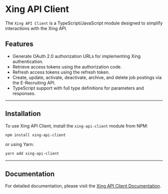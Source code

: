 # Xing API Client

The `Xing API Client` is a TypeScript/JavaScript module designed to simplify interactions with the Xing API.

## Features

- Generate OAuth 2.0 authorization URLs for implementing Xing authentication.
- Retrieve access tokens using the authorization code.
- Refresh access tokens using the refresh token.
- Create, update, activate, deactivate, archive, and delete job postings via the E-Recruiting API.
- TypeScript support with full type definitions for parameters and responses.

---

## Installation

To use Xing API Client, install the `xing-api-client` module from NPM:

```bash
npm install xing-api-client
```

or using Yarn:

```bash
yarn add xing-api-client
```

---

## Documentation

For detailed documentation, please visit
the [Xing API Client Documentation](https://github.com/dimak-dev/xing-client-api/blob/master/docs/index.md).
